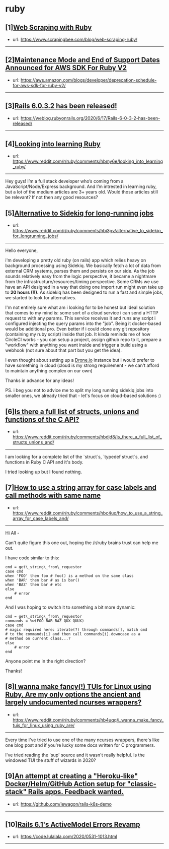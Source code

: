 # ruby
## [1][Web Scraping with Ruby](https://www.reddit.com/r/ruby/comments/hbgajf/web_scraping_with_ruby/)
- url: https://www.scrapingbee.com/blog/web-scraping-ruby/
---

## [2][Maintenance Mode and End of Support Dates Announced for AWS SDK For Ruby V2](https://www.reddit.com/r/ruby/comments/hbsf1b/maintenance_mode_and_end_of_support_dates/)
- url: https://aws.amazon.com/blogs/developer/deprecation-schedule-for-aws-sdk-for-ruby-v2/
---

## [3][Rails 6.0.3.2 has been released!](https://www.reddit.com/r/ruby/comments/hbsilw/rails_6032_has_been_released/)
- url: https://weblog.rubyonrails.org/2020/6/17/Rails-6-0-3-2-has-been-released/
---

## [4][Looking into learning Ruby](https://www.reddit.com/r/ruby/comments/hbmy6e/looking_into_learning_ruby/)
- url: https://www.reddit.com/r/ruby/comments/hbmy6e/looking_into_learning_ruby/
---
Hey guys! I’m a full stack developer who’s coming from a JavaScript/Node/Express background. And I’m intrested in learning ruby, but a lot of the medium articles are 3+ years old. Would those articles still be relevant?
If not then any good resources?
## [5][Alternative to Sidekiq for long-running jobs](https://www.reddit.com/r/ruby/comments/hbi3gv/alternative_to_sidekiq_for_longrunning_jobs/)
- url: https://www.reddit.com/r/ruby/comments/hbi3gv/alternative_to_sidekiq_for_longrunning_jobs/
---
Hello everyone,

i'm developing a pretty old ruby (on rails) app which relies heavy on background processing using Sidekiq. We basically fetch a lot of data from external CRM systems, parses them and persists on our side. As the job sounds relatively easy from the logic perspective, it became a nightmare from the infrastructure/resources/timing perspective. Some CRMs we use have an API designed in a way that  doing one import run might even take up to **20 hours (!!).** As sidekiq has been designed to run a fast and simple jobs, we started to look for alternatives.

I'm not entirely sure what am i looking for to be honest but ideal solution that comes to my mind is: some sort of a cloud service i can send a HTTP request to with any params. This service receives it and runs any script i configured injecting the query params into the "job". Being it docker-based would be additional pro. Even better if i could clone any git repository (containing my ruby script) inside that job. It kinda reminds me of how CircleCI works - you can setup a project, assign github repo to it, prepare a  "workflow" with anything you want inside and trigger a build using a webhook (not sure about that part but you get the idea).

I even thought about setting up a [Drone.io](https://Drone.io) instance but i would prefer to have something in cloud (cloud is my strong requirement - we can't afford to maintain anything complex on our own)

Thanks in advance for any ideas!

PS. i beg you not to advice me to split my long running sidekiq jobs into smaller ones, we already tried that - let's focus on cloud-based solutions :)
## [6][Is there a full list of structs, unions and functions of the C API?](https://www.reddit.com/r/ruby/comments/hbdjd8/is_there_a_full_list_of_structs_unions_and/)
- url: https://www.reddit.com/r/ruby/comments/hbdjd8/is_there_a_full_list_of_structs_unions_and/
---
I am looking for a complete list of the \`struct\`s, \`typedef struct\`s, and functions in Ruby C API and it's body.  


I tried looking up but I found nothing.
## [7][How to use a string array for case labels and call methods with same name](https://www.reddit.com/r/ruby/comments/hbc4uo/how_to_use_a_string_array_for_case_labels_and/)
- url: https://www.reddit.com/r/ruby/comments/hbc4uo/how_to_use_a_string_array_for_case_labels_and/
---
Hi All -

Can't quite figure this one out, hoping the /r/ruby brains trust can help me out.

I have code similar to this:

    cmd = get\_string\_from\_requestor
    case cmd
    when 'FOO' then foo # foo() is a method on the same class
    when 'BAR' then bar # as is bar()
    when 'BAZ' then bar # etc
    else
        # error
    end

And I was hoping to switch it to something a bit more dynamic:

    cmd = get\_string\_from\_requestor
    commands = %w(FOO BAR BAZ QUX QUUX)
    case cmd
    # magic required here: iterate(?) through commands[], match cmd
    # to the commands[i] and then call commands[i].downcase as a
    # method on current class...?
    else
        # error
    end

Anyone point me in the right direction?

Thanks!
## [8][I wanna make fancy(!) TUIs for Linux using Ruby. Are my only options the ancient and largely undocumented ncurses wrappers?](https://www.reddit.com/r/ruby/comments/hb4uqq/i_wanna_make_fancy_tuis_for_linux_using_ruby_are/)
- url: https://www.reddit.com/r/ruby/comments/hb4uqq/i_wanna_make_fancy_tuis_for_linux_using_ruby_are/
---
Every time I've tried to use one of the many ncurses wrappers, there's like one blog post and if you're lucky some docs written for C programmers.

I've tried reading the 'sup' source and it wasn't really helpful. Is the windowed TUI the stuff of wizards in 2020?
## [9][An attempt at creating a "Heroku-like" Docker/Helm/GitHub Action setup for "classic-stack" Rails apps. Feedback wanted.](https://www.reddit.com/r/ruby/comments/haz3c0/an_attempt_at_creating_a_herokulike/)
- url: https://github.com/lewagon/rails-k8s-demo
---

## [10][Rails 6.1's ActiveModel Errors Revamp](https://www.reddit.com/r/ruby/comments/hap4u9/rails_61s_activemodel_errors_revamp/)
- url: https://code.lulalala.com/2020/0531-1013.html
---

